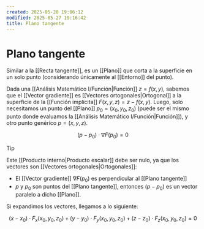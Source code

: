 ```yaml
---
created: 2025-05-20 19:06:12
modified: 2025-05-27 19:16:42
title: Plano tangente
---
```


# Plano tangente

Similar a la [[Recta tangente]], es un [[Plano]] que corta a la superficie en un solo punto (considerando únicamente al [[Entorno]] del punto).

Dada una [[Análisis Matemático I/Función|Función]] $z = f(x, y)$, sabemos que el [[Vector gradiente]] es [[Vectores ortogonales|Ortogonal]] a la superficie de la [[Función implícita]] $F(x, y, z) = z - f(x, y)$. Luego, solo necesitamos un punto del [[Plano]] $p_0 = \left( x_0, y_0, z_0 \right)$ (puede ser el mismo punto donde evaluamos la [[Análisis Matemático I/Función|Función]]), y otro punto genérico $p = \left( x, y, z \right)$.

$$
\left( p - p_0 \right) \cdot \nabla F(p_0) = 0
$$

> [!tip]
> Este [[Producto interno|Producto escalar]] debe ser nulo, ya que los vectores son [[Vectores ortogonales|Ortogonales]]:
> 
> - El [[Vector gradiente]] $\nabla F(p_0)$ es perpendicular al [[Plano tangente]]
> - $p$ y $p_0$ son puntos del [[Plano tangente]], entonces $\left( p - p_0 \right)$ es un vector paralelo a dicho [[Plano]].

Si expandimos los vectores, llegamos a lo siguiente:

$$
\left( x - x_0 \right) \cdot F_x \left( x_0, y_0, z_0 \right) +
\left( y - y_0 \right) \cdot F_y \left( x_0, y_0, z_0 \right) +
\left( z - z_0 \right) \cdot F_z \left( x_0, y_0, z_0 \right) =
0
$$
